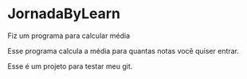 # JornadaByLearn
Fiz um programa para calcular média

Esse programa calcula a média para quantas notas você quiser entrar.

Esse é um projeto para testar meu git.
